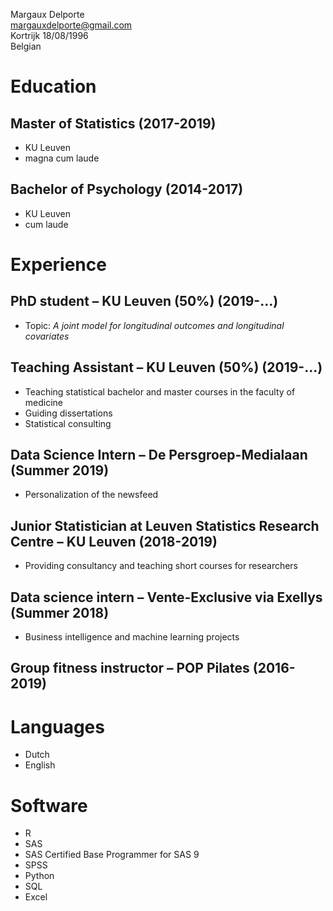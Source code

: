 Margaux Delporte  
margauxdelporte@gmail.com  
Kortrijk 18/08/1996  
Belgian  

# Education

## Master of Statistics (2017-2019)
 * KU Leuven
 * magna cum laude
## Bachelor of Psychology (2014-2017)
 * KU Leuven
 * cum laude

# Experience
## PhD student – KU Leuven (50%) (2019-...)
 * Topic:  _A joint model for longitudinal outcomes and longitudinal covariates_
## Teaching Assistant – KU Leuven (50%) (2019-...)
 * Teaching statistical bachelor and master courses in the faculty of medicine
 * Guiding dissertations
 * Statistical consulting
## Data Science Intern – De Persgroep-Medialaan (Summer 2019)
 * Personalization of the newsfeed 
## Junior Statistician at Leuven Statistics Research Centre – KU Leuven (2018-2019)
 * Providing consultancy and teaching short courses for researchers
## Data science intern – Vente-Exclusive via Exellys (Summer 2018)
 * Business intelligence and machine learning projects
## Group fitness instructor – POP Pilates (2016-2019)

# Languages
* Dutch
* English

# Software
*	R
*	SAS 
 * SAS Certified Base Programmer for SAS 9
* SPSS
* Python
* SQL
* Excel
 
